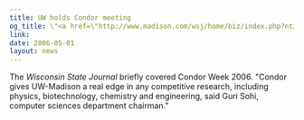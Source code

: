 ```yaml
---
title: UW holds Condor meeting
og_title: \"<a href=\"http://www.madison.com/wsj/home/biz/index.php?ntid=82014\">UW holds Condor meeting</a>\"
link:
date: 2006-05-01
layout: news
---
```


The <em>Wisconsin State Journal</em> briefly covered Condor Week 2006.  "Condor gives UW-Madison a real edge in any competitive research, including physics, biotechnology, chemistry and engineering, said Guri Sohi, computer sciences department chairman."
